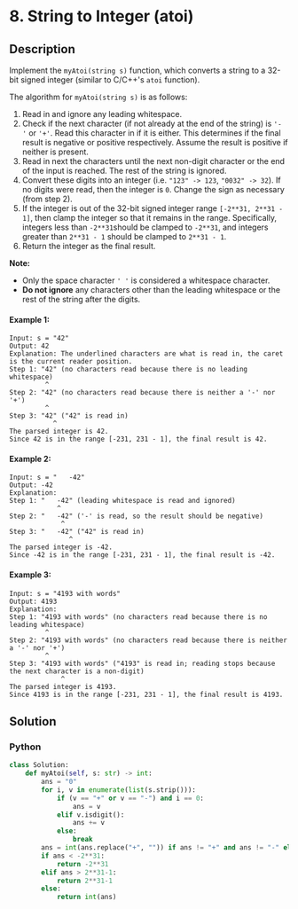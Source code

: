 # 8. String to Integer (atoi)

## Description
Implement the `myAtoi(string s)` function, which converts a string to a 32-bit signed integer (similar to C/C++'s `atoi` function).

The algorithm for `myAtoi(string s)` is as follows:

1.  Read in and ignore any leading whitespace.
2.  Check if the next character (if not already at the end of the string) is `'-'` or `'+'`. Read this character in if it is either. This determines if the final result is negative or positive respectively. Assume the result is positive if neither is present.
3.  Read in next the characters until the next non-digit character or the end of the input is reached. The rest of the string is ignored.
4.  Convert these digits into an integer (i.e. `"123" -> 123`, `"0032" -> 32`). If no digits were read, then the integer is `0`. Change the sign as necessary (from step 2).
5.  If the integer is out of the 32-bit signed integer range `[-2**31, 2**31 - 1]`, then clamp the integer so that it remains in the range. Specifically, integers less than `-2**31`should be clamped to `-2**31`, and integers greater than `2**31 - 1` should be clamped to `2**31 - 1`.
6.  Return the integer as the final result.

**Note:**

-   Only the space character `' '` is considered a whitespace character.
-   **Do not ignore** any characters other than the leading whitespace or the rest of the string after the digits.

#### Example 1:
```
Input: s = "42"
Output: 42
Explanation: The underlined characters are what is read in, the caret is the current reader position.
Step 1: "42" (no characters read because there is no leading whitespace)
         ^
Step 2: "42" (no characters read because there is neither a '-' nor '+')
         ^
Step 3: "42" ("42" is read in)
           ^
The parsed integer is 42.
Since 42 is in the range [-231, 231 - 1], the final result is 42.
```

#### Example 2:
```
Input: s = "   -42"
Output: -42
Explanation:
Step 1: "   -42" (leading whitespace is read and ignored)
            ^
Step 2: "   -42" ('-' is read, so the result should be negative)
             ^
Step 3: "   -42" ("42" is read in)
               ^
The parsed integer is -42.
Since -42 is in the range [-231, 231 - 1], the final result is -42.
```

#### Example 3:
```
Input: s = "4193 with words"
Output: 4193
Explanation:
Step 1: "4193 with words" (no characters read because there is no leading whitespace)
         ^
Step 2: "4193 with words" (no characters read because there is neither a '-' nor '+')
         ^
Step 3: "4193 with words" ("4193" is read in; reading stops because the next character is a non-digit)
             ^
The parsed integer is 4193.
Since 4193 is in the range [-231, 231 - 1], the final result is 4193.
```


## Solution

### Python
```python
class Solution:
    def myAtoi(self, s: str) -> int:
        ans = "0"
        for i, v in enumerate(list(s.strip())):
            if (v == "+" or v == "-") and i == 0:
                ans = v
            elif v.isdigit():
                ans += v
            else:
                break
        ans = int(ans.replace("+", "")) if ans != "+" and ans != "-" else 0
        if ans < -2**31:
            return -2**31
        elif ans > 2**31-1:
            return 2**31-1
        else:
            return int(ans)
```